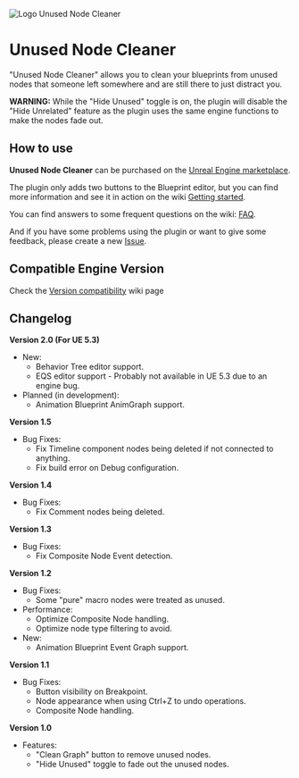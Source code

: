 ![Logo Unused Node Cleaner](https://user-images.githubusercontent.com/521864/161403833-2de0e36b-2acb-48f4-b7d0-7ce002cd6cce.gif)

# Unused Node Cleaner
"Unused Node Cleaner" allows you to clean your blueprints from unused nodes that someone left somewhere and are still there to just distract you.

**WARNING:** While the "Hide Unused" toggle is on, the plugin will disable the "Hide Unrelated" feature as the plugin uses the same engine functions to make the nodes fade out.

## How to use

**Unused Node Cleaner** can be purchased on the [Unreal Engine marketplace](https://www.unrealengine.com/marketplace/en-US/slug/unused-node-cleaner).

The plugin only adds two buttons to the Blueprint editor, but you can find more information and see it in action on the wiki [Getting started](https://github.com/Urkaz/UnusedNodeCleaner/wiki/Getting-started).

You can find answers to some frequent questions on the wiki: [FAQ](https://github.com/Urkaz/UnusedNodeCleaner/wiki/FAQ).

And if you have some problems using the plugin or want to give some feedback, please create a new [Issue](https://github.com/Urkaz/UnusedNodeCleaner/issues/new/choose).

## Compatible Engine Version

Check the [Version compatibility](https://github.com/Urkaz/UnusedNodeCleaner/wiki/Version-compatibility) wiki page

## Changelog

**Version 2.0 (For UE 5.3)**
- New:
   - Behavior Tree editor support.
   - EQS editor support - Probably not available in UE 5.3 due to an engine bug.
- Planned (in development):
   - Animation Blueprint AnimGraph support.

**Version 1.5**
- Bug Fixes:
   - Fix Timeline component nodes being deleted if not connected to anything.
   - Fix build error on Debug configuration.

**Version 1.4**
- Bug Fixes:
   - Fix Comment nodes being deleted.

**Version 1.3**
- Bug Fixes:
   - Fix Composite Node Event detection.

**Version 1.2**
- Bug Fixes:
   - Some "pure" macro nodes were treated as unused.
- Performance:
   - Optimize Composite Node handling.
   - Optimize node type filtering to avoid.
- New:
   - Animation Blueprint Event Graph support.

**Version 1.1**
- Bug Fixes:
   - Button visibility on Breakpoint.
   - Node appearance when using Ctrl+Z to undo operations.
   - Composite Node handling.

**Version 1.0**
- Features:
   - "Clean Graph" button to remove unused nodes.
   - "Hide Unused" toggle to fade out the unused nodes.
